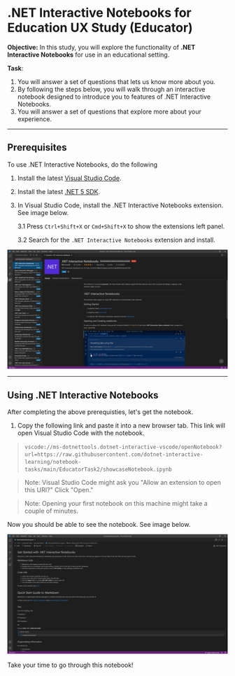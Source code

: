 # .NET Interactive Notebooks for Education UX Study (Educator)
**Objective:** In this study, you will explore the functionality of **.NET Interactive Notebooks** for use in an educational setting. 

**Task**: 

1. You will answer a set of questions that lets us know more about you. 
2. By following the steps below, you will walk through an interactive notebook designed to introduce you to features of .NET Interactive Notebooks.
3. You will answer a set of questions that explore more about your experience.

---

## Prerequisites

To use .NET Interactive Notebooks, do the following

1. Install the latest [Visual Studio Code](https://code.visualstudio.com/).

2. Install the latest [.NET 5 SDK](https://dotnet.microsoft.com/download/dotnet/5.0).

3. In Visual Studio Code, install the .NET Interactive Notebooks extension. See image below.

    3.1 Press `Ctrl+Shift+X` or `Cmd+Shift+X` to show the extensions left panel.

    3.2 Search for the `.NET Interactive Notebooks` extension and install.

![Installing .Net Interactive Notebooks extension](../res/installingextension.PNG)

---

## Using .NET Interactive Notebooks

After completing the above prerequisties, let's get the notebook.

1. Copy the following link and paste it into a new browser tab. This link will open Visual Studio Code with the notebook. 

> `vscode://ms-dotnettools.dotnet-interactive-vscode/openNotebook?url=https://raw.githubusercontent.com/dotnet-interactive-learning/notebook-tasks/main/EducatorTask2/showcaseNotebook.ipynb`

> Note: Visual Studio Code might ask you "Allow an extension to open this URI?" Click "Open."

> Note: Opening your first notebook on this machine might take a couple of minutes.

Now you should be able to see the notebook. See image below.

![Opened Notebook](../res/openededucatornotebook.PNG)

Take your time to go through this notebook!
